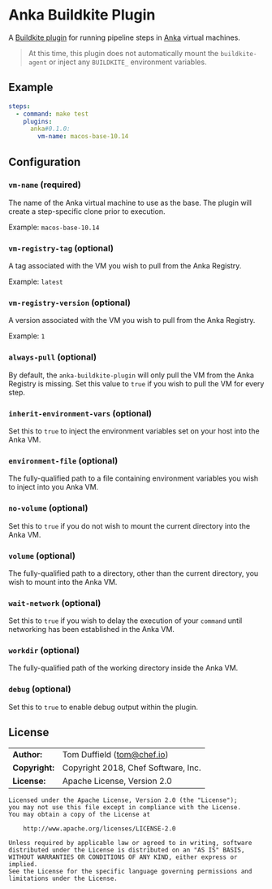 # Anka Buildkite Plugin

A [Buildkite plugin](https://buildkite.com/docs/agent/v3/plugins) for running pipeline steps in [Anka](https://ankadoc.bitbucket.io/#introduction) virtual machines.

> At this time, this plugin does not automatically mount the `buildkite-agent` or inject any `BUILDKITE_` environment variables.

## Example

```yaml
steps:
  - command: make test
    plugins:
      anka#0.1.0:
        vm-name: macos-base-10.14
```

## Configuration

### `vm-name` (required)

The name of the Anka virtual machine to use as the base. The plugin will create a step-specific clone prior to execution.

Example: `macos-base-10.14`

### `vm-registry-tag` (optional)

A tag associated with the VM you wish to pull from the Anka Registry.

Example: `latest`

### `vm-registry-version` (optional)

A version associated with the VM you wish to pull from the Anka Registry.

Example: `1`

### `always-pull` (optional)

By default, the `anka-buildkite-plugin` will only pull the VM from the Anka Registry is missing. Set this value to `true` if you wish to pull the VM for every step.

### `inherit-environment-vars` (optional)

Set this to `true` to inject the environment variables set on your host into the Anka VM.

### `environment-file` (optional)

The fully-qualified path to a file containing environment variables you wish to inject into you Anka VM.

### `no-volume` (optional)

Set this to `true` if you do not wish to mount the current directory into the Anka VM.

### `volume` (optional)

The fully-qualified path to a directory, other than the current directory, you wish to mount into the Anka VM.

### `wait-network` (optional)

Set this to `true` if you wish to delay the execution of your `command` until networking has been established in the Anka VM.

### `workdir` (optional)

The fully-qualified path of the working directory inside the Anka VM.

### `debug` (optional)

Set this to `true` to enable debug output within the plugin.

## License

|                      |                                          |
|:---------------------|:-----------------------------------------|
| **Author:**          | Tom Duffield (<tom@chef.io>)
| **Copyright:**       | Copyright 2018, Chef Software, Inc.
| **License:**         | Apache License, Version 2.0

```
Licensed under the Apache License, Version 2.0 (the "License");
you may not use this file except in compliance with the License.
You may obtain a copy of the License at

    http://www.apache.org/licenses/LICENSE-2.0

Unless required by applicable law or agreed to in writing, software
distributed under the License is distributed on an "AS IS" BASIS,
WITHOUT WARRANTIES OR CONDITIONS OF ANY KIND, either express or implied.
See the License for the specific language governing permissions and
limitations under the License.
```
